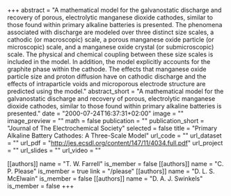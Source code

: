 +++
abstract = "A mathematical model for the galvanostatic discharge and recovery of porous, electrolytic manganese dioxide cathodes, similar to those found within primary alkaline batteries is presented. The phenomena associated with discharge are modeled over three distinct size scales, a cathodic (or macroscopic) scale, a porous manganese oxide particle (or microscopic) scale, and a manganese oxide crystal (or submicroscopic) scale. The physical and chemical coupling between these size scales is included in the model. In addition, the model explicitly accounts for the graphite phase within the cathode. The effects that manganese oxide particle size and proton diffusion have on cathodic discharge and the effects of intraparticle voids and microporous electrode structure are predicted using the model."
abstract_short = "A mathematical model for the galvanostatic discharge and recovery of porous, electrolytic manganese dioxide cathodes, similar to those found within primary alkaline batteries is presented."
date = "2000-07-24T16:37:31+02:00"
image = ""
image_preview = ""
math = false
publication = ""
publication_short = "Journal of The Electrochemical Society"
selected = false
title = "Primary Alkaline Battery Cathodes: A Three-Scale Model"
url_code = ""
url_dataset = ""
url_pdf = "http://jes.ecsdl.org/content/147/11/4034.full.pdf"
url_project = ""
url_slides = ""
url_video = ""

[[authors]]
    name = "T. W. Farrell"
    is_member = false
[[authors]]
    name = "C. P. Please"
    is_member = true
    link = "/please"
[[authors]]
    name = "D. L. S. McElwain"
    is_member = false
[[authors]]
    name = "D. A. J. Swinkels"
    is_member = false
+++
